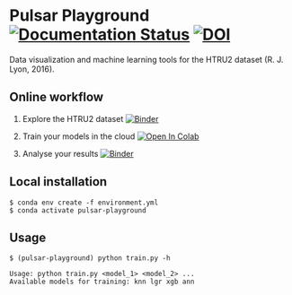 # Pulsar Playground [![Documentation Status](https://readthedocs.org/projects/pulsar-playground/badge/?version=latest)](https://pulsar-playground.readthedocs.io/en/latest/?badge=latest) [![DOI](https://zenodo.org/badge/DOI/10.5281/zenodo.2621223.svg)](https://doi.org/10.5281/zenodo.2621223)


Data visualization and machine learning tools for the HTRU2 dataset (R. J. Lyon, 2016).

## Online workflow
1. Explore the HTRU2 dataset [![Binder](https://mybinder.org/badge_logo.svg)](https://mybinder.org/v2/gh/epassaro/pulsar-playground/master?urlpath=%2Fapps%2F/ExploreDataset.ipynb)

2. Train your models in the cloud [![Open In Colab](https://colab.research.google.com/assets/colab-badge.svg)](https://colab.research.google.com/drive/1a7lkOa8P9LscQEbcvojIR_mMP4MtaWnv)

3. Analyse your results [![Binder](https://mybinder.org/badge_logo.svg)](https://mybinder.org/v2/gh/epassaro/pulsar-playground/master?urlpath=%2Fapps%2F/ModelEval.ipynb)

## Local installation
```
$ conda env create -f environment.yml
$ conda activate pulsar-playground
```
## Usage
```
$ (pulsar-playground) python train.py -h

Usage: python train.py <model_1> <model_2> ...
Available models for training: knn lgr xgb ann
```
